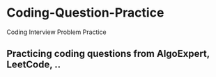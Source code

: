 # Coding-Question-Practice
Coding Interview Problem Practice

## Practicing coding questions from AlgoExpert, LeetCode, ..
